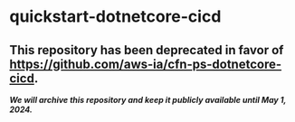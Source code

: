# quickstart-dotnetcore-cicd 
## This repository has been deprecated in favor of https://github.com/aws-ia/cfn-ps-dotnetcore-cicd. 
***We will archive this repository and keep it publicly available until May 1, 2024.***
